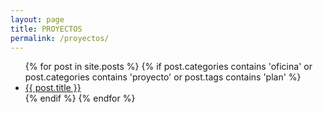 ```yaml
---
layout: page
title: PROYECTOS
permalink: /proyectos/
---
```


<div class="home">

  <ul class="posts">
    {% for post in site.posts %}
    {% if post.categories contains 'oficina' or post.categories contains 'proyecto' or post.tags contains 'plan' %}
      <li>
        <a class="post-link" href="{{ post.url | prepend: site.baseurl }}">{{ post.title }}</a>
      </li>
    {% endif %}
    {% endfor %}
  </ul>

</div>
